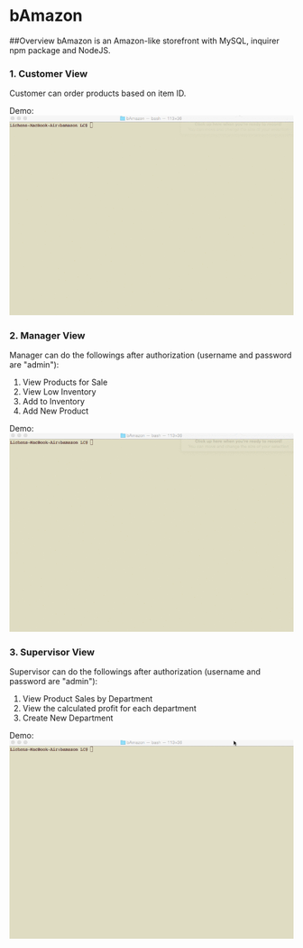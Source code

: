 # bAmazon

##Overview
bAmazon is an Amazon-like storefront with MySQL, inquirer npm package and NodeJS.

### 1. Customer View
Customer can order products based on item ID.

Demo:
![GIF of bamazonCustomer](./Img/bamazonCustomer.gif)

### 2. Manager View
Manager can do the followings after authorization (username and password are "admin"):

1. View Products for Sale
2. View Low Inventory
3. Add to Inventory
4. Add New Product

Demo:
![GIF of bamazon manager](./Img/bamazonManager.gif)

### 3. Supervisor View
Supervisor can do the followings after authorization (username and password are "admin"):

1. View Product Sales by Department
2. View the calculated profit for each department
3. Create New Department

Demo:
![GIF of bamazon supervisor](./Img/bamazonSupervisor.gif)
